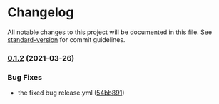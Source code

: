 # Changelog

All notable changes to this project will be documented in this file. See [standard-version](https://github.com/conventional-changelog/standard-version) for commit guidelines.

### [0.1.2](https://github.com/Alver23/node-typescript-template/compare/v0.1.1...v0.1.2) (2021-03-26)


### Bug Fixes

* the fixed bug release.yml ([54bb891](https://github.com/Alver23/node-typescript-template/commit/54bb891d2154f060f19f8e8089f54bed1e40aa37))
